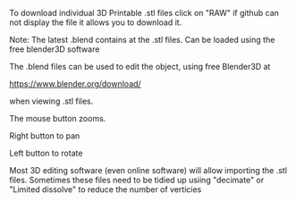 


To download individual 3D Printable .stl files click on "RAW" if github can not display the file it allows you to download it.



Note: The latest .blend contains at the .stl files. Can be loaded using the free blender3D software

The .blend files can be used to edit the object, using free Blender3D at 

https://www.blender.org/download/



when viewing .stl files. 

The mouse button zooms.

Right button to pan


Left button to rotate



Most 3D editing software (even online software) will allow importing the .stl files. Sometimes these files need to be tidied up usiing "decimate" or "Limited dissolve" to reduce the number of verticies


